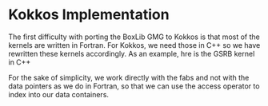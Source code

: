 # Kokkos Implementation

The first difficulty with porting the BoxLib GMG to Kokkos is that most of the kernels are written in Fortran. For Kokkos, we need those in C++ so we have rewritten these kernels accordingly. As an example, hre is the GSRB kernel in C++

For the sake of simplicity, we work directly with the fabs and not with the data pointers as we do in Fortran, so that we can use the access operator to index into our data containers. 